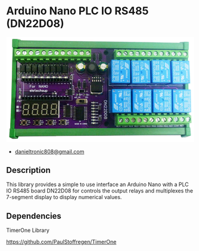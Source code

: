 # Arduino Nano PLC IO RS485 (DN22D08)

 ![Controller](dn22d08.png)
 
 * danieltronic808@gmail.com

 ## Description
 This library provides a simple to use interface
 an Arduino Nano with a PLC IO RS485 board DN22D08 for controls the output relays and
 multiplexes the 7-segment display to display numerical values.
 
 ## Dependencies

TimerOne Library

https://github.com/PaulStoffregen/TimerOne
